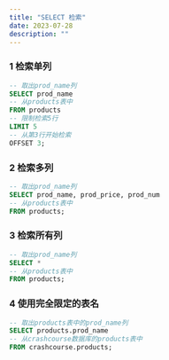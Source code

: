 ```yaml
---
title: "SELECT 检索"
date: 2023-07-28
description: ""
---
```

### 1 检索单列

```sql
-- 取出prod_name列
SELECT prod_name
-- 从products表中
FROM products
-- 限制检索5行
LIMIT 5 
-- 从第3行开始检索
OFFSET 3;
```

### 2 检索多列
```sql
-- 取出prod_name列
SELECT prod_name, prod_price, prod_num
-- 从products表中
FROM products;
```

### 3 检索所有列
```sql
-- 取出prod_name列
SELECT *
-- 从products表中
FROM products;
```

### 4 使用完全限定的表名
```sql
-- 取出products表中的prod_name列
SELECT products.prod_name
-- 从crashcourse数据库的products表中
FROM crashcourse.products;
```